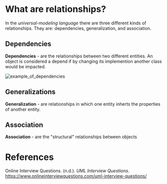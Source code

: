 # What are relationships? 

In the *universal-modeling language* there 
are three different kinds of relationships. 
They are: dependencies, generalization, and 
association. 

## Dependencies  
**Dependencies** - are the relationships between two different 
		   entities. An object is considered a depend 
  		   if by changing its implemention another class 
		   would be impacted.
		   
![example_of_dependencies](https://user-images.githubusercontent.com/109105989/194687523-6dcf739d-8d01-4f48-b9f6-6e68764d2ade.png)

## Generalizations  
**Generalization** - are relationships in which one entity 
		     inherts the properties of another entity. 

## Association 
**Association** - are the "structural" relationships between objects 

# References 
Online Interview Questions. (n.d.). *UML Interview Questions*. <https://www.onlineinterviewquestions.com/uml-interview-questions/> 
